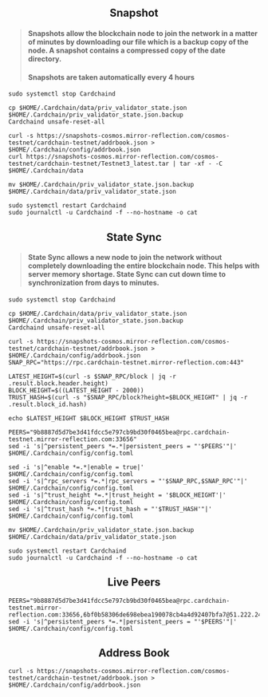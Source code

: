 <div align="center">
  <h2> Snapshot </h2>
</div>

> #### Snapshots allow the blockchain node to join the network in a matter of minutes by downloading our file which is a backup copy of the node. A snapshot contains a compressed copy of the date directory.
>
> #### Snapshots are taken automatically every 4 hours

```
sudo systemctl stop Cardchaind

cp $HOME/.Cardchain/data/priv_validator_state.json $HOME/.Cardchain/priv_validator_state.json.backup 
Cardchaind unsafe-reset-all

curl -s https://snapshots-cosmos.mirror-reflection.com/cosmos-testnet/cardchain-testnet/addrbook.json > $HOME/.Cardchain/config/addrbook.json
curl https://snapshots-cosmos.mirror-reflection.com/cosmos-testnet/cardchain-testnet/Testnet3_latest.tar | tar -xf - -C $HOME/.Cardchain/data

mv $HOME/.Cardchain/priv_validator_state.json.backup $HOME/.Cardchain/data/priv_validator_state.json 

sudo systemctl restart Cardchaind
sudo journalctl -u Cardchaind -f --no-hostname -o cat
```

<div align="center">
  <h2> State Sync </h2>
</div>

> #### State Sync allows a new node to join the network without completely downloading the entire blockchain node. This helps with server memory shortage. State Sync can cut down time to synchronization from days to minutes.

```
sudo systemctl stop Cardchaind

cp $HOME/.Cardchain/data/priv_validator_state.json $HOME/.Cardchain/priv_validator_state.json.backup
Cardchaind unsafe-reset-all

curl -s https://snapshots-cosmos.mirror-reflection.com/cosmos-testnet/cardchain-testnet/addrbook.json > $HOME/.Cardchain/config/addrbook.json
SNAP_RPC="https://rpc.cardchain-testnet.mirror-reflection.com:443"

LATEST_HEIGHT=$(curl -s $SNAP_RPC/block | jq -r .result.block.header.height)
BLOCK_HEIGHT=$((LATEST_HEIGHT - 2000))
TRUST_HASH=$(curl -s "$SNAP_RPC/block?height=$BLOCK_HEIGHT" | jq -r .result.block_id.hash)

echo $LATEST_HEIGHT $BLOCK_HEIGHT $TRUST_HASH

PEERS="9b8887d5d7be3d41fdcc5e797cb9bd30f0465bea@rpc.cardchain-testnet.mirror-reflection.com:33656"
sed -i 's|^persistent_peers *=.*|persistent_peers = "'$PEERS'"|' $HOME/.Cardchain/config/config.toml

sed -i 's|^enable *=.*|enable = true|' $HOME/.Cardchain/config/config.toml
sed -i 's|^rpc_servers *=.*|rpc_servers = "'$SNAP_RPC,$SNAP_RPC'"|' $HOME/.Cardchain/config/config.toml
sed -i 's|^trust_height *=.*|trust_height = '$BLOCK_HEIGHT'|' $HOME/.Cardchain/config/config.toml
sed -i 's|^trust_hash *=.*|trust_hash = "'$TRUST_HASH'"|' $HOME/.Cardchain/config/config.toml

mv $HOME/.Cardchain/priv_validator_state.json.backup $HOME/.Cardchain/data/priv_validator_state.json

sudo systemctl restart Cardchaind
sudo journalctl -u Cardchaind -f --no-hostname -o cat
```

<div align="center">
  <h2> Live Peers </h2>
</div>

```
PEERS="9b8887d5d7be3d41fdcc5e797cb9bd30f0465bea@rpc.cardchain-testnet.mirror-reflection.com:33656,6bf0b58306de698ebea190078cb4a4d92407bfa7@51.222.248.153:36656,d5fbf52331f8a8851557cd0eabf444850cef5646@135.181.133.16:26656,539122b48938fc6fb0b3adf76af03b285d8abf95@144.76.97.251:26786,345d8149cbda76ae42142a78df7bbc90f5fc26f2@149.102.142.176:26656,77b7f84c6cabda94b570224b29acbf72bfe63b00@65.109.144.236:26656,e6df085fdb0a52b98e4bbb20056fcccd17bdeb24@149.102.142.179:26656,b0c3fc593b073adf13d624f259ec3fc19342b6da@149.102.142.178:26656,dbeb4731d1571584e94eac33be3c76dd1192954a@149.102.142.175:26656,e1dcb3c72d7f6e6eb56d5e9fee32f95603e17253@209.126.81.240:26646,404206a21ff907422ab4443bea5cb3c8b974dea2@149.102.142.177:26656"
sed -i 's|^persistent_peers *=.*|persistent_peers = "'$PEERS'"|' $HOME/.Cardchain/config/config.toml
```

<div align="center">
  <h2> Address Book </h2>
</div>

```
curl -s https://snapshots-cosmos.mirror-reflection.com/cosmos-testnet/cardchain-testnet/addrbook.json > $HOME/.Cardchain/config/addrbook.json
```
